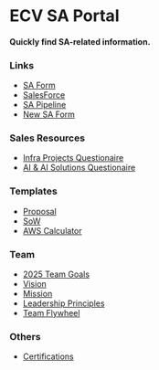 # ECV SA Portal
#### Quickly find SA-related information.

### Links
- <a href="https://forms.office.com/r/vL1TTmyCmk">SA Form</a>
- <a href="https://ecloudvalley.my.salesforce.com">SalesForce</a>
- <a href="https://ecvcorp-my.sharepoint.com/:p:/r/personal/homer_alvero_ecloudvalley_com/_layouts/15/doc.aspx?sourcedoc=%7B5beb9a44-875c-4b07-a5a9-3b4cc829e9b6%7D&action=edit">SA Pipeline</a>
- <a class="ignore" href="https://airtable.com/appzdGLTX18TT9L3l/paggE9Y8qaMTvk1yJ/form">New SA Form</a>

### Sales Resources
- <a href="https://ecvcorp-my.sharepoint.com/:x:/g/personal/mervin_delossantos_ecloudvalley_com/ESAO2ns2sZNNv5a0X5lKf5MB8Vw8A6EOiYqKPcnAdpV3pQ?wdOrigin=TEAMS-MAGLEV.p2p_ns.rwc&wdExp=TEAMS-TREATMENT&wdhostclicktime=1748250976732&web=1">Infra Projects Questionaire</a>
- <a href="https://ecvcorp-my.sharepoint.com/:x:/g/personal/john_batacan_ecloudvalley_com/EQ_6JqRql7tOvnHI7nVynL8BKDs7Ih4iCcpgqTmWjOLuKA?wdOrigin=TEAMS-MAGLEV.p2p_ns.rwc&wdExp=TEAMS-TREATMENT&wdhostclicktime=1748316507171&web=1">AI & AI Solutions Questionaire</a>

### Templates
- <a href="cnn.com">Proposal</a>
- <a href="cnn.com">SoW</a>
- <a href="https://calculator.aws/#/">AWS Calculator</a>

### Team
- <a href="/2025goals">2025 Team Goals</a> 
- <a href="/vision">Vision</a>
- <a href="/mission">Mission</a>
- <a href="/principles">Leadership Principles</a>
- <a href="/flywheel">Team Flywheel</a>

### Others
- <a href="/certifications">Certifications</a>
